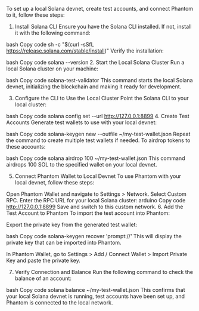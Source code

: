 To set up a local Solana devnet, create test accounts, and connect Phantom to it, follow these steps:

1. Install Solana CLI
   Ensure you have the Solana CLI installed. If not, install it with the following command:

bash
Copy code
sh -c "$(curl -sSfL https://release.solana.com/stable/install)"
Verify the installation:

bash
Copy code
solana --version 2. Start the Local Solana Cluster
Run a local Solana cluster on your machine:

bash
Copy code
solana-test-validator
This command starts the local Solana devnet, initializing the blockchain and making it ready for development.

3. Configure the CLI to Use the Local Cluster
   Point the Solana CLI to your local cluster:

bash
Copy code
solana config set --url http://127.0.0.1:8899 4. Create Test Accounts
Generate test wallets to use with your local devnet:

bash
Copy code
solana-keygen new --outfile ~/my-test-wallet.json
Repeat the command to create multiple test wallets if needed. To airdrop tokens to these accounts:

bash
Copy code
solana airdrop 100 ~/my-test-wallet.json
This command airdrops 100 SOL to the specified wallet on your local devnet.

5. Connect Phantom Wallet to Local Devnet
   To use Phantom with your local devnet, follow these steps:

Open Phantom Wallet and navigate to Settings > Network.
Select Custom RPC.
Enter the RPC URL for your local Solana cluster:
arduino
Copy code
http://127.0.0.1:8899
Save and switch to this custom network. 6. Add the Test Account to Phantom
To import the test account into Phantom:

Export the private key from the generated test wallet:

bash
Copy code
solana-keygen recover 'prompt://'
This will display the private key that can be imported into Phantom.

In Phantom Wallet, go to Settings > Add / Connect Wallet > Import Private Key and paste the private key.

7. Verify Connection and Balance
   Run the following command to check the balance of an account:

bash
Copy code
solana balance ~/my-test-wallet.json
This confirms that your local Solana devnet is running, test accounts have been set up, and Phantom is connected to the local network.
